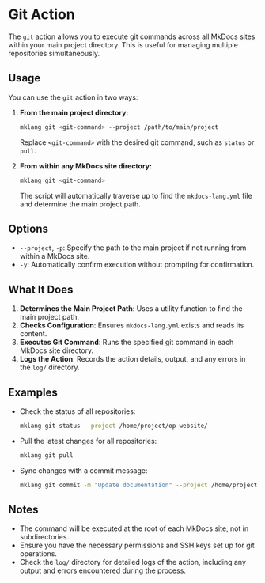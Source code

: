 # Git Action

The `git` action allows you to execute git commands across all MkDocs sites within your main project directory. This is useful for managing multiple repositories simultaneously.

## Usage

You can use the `git` action in two ways:

1. **From the main project directory:**

   ```bash
   mklang git <git-command> --project /path/to/main/project
   ```

   Replace `<git-command>` with the desired git command, such as `status` or `pull`.

2. **From within any MkDocs site directory:**

   ```bash
   mklang git <git-command>
   ```

   The script will automatically traverse up to find the `mkdocs-lang.yml` file and determine the main project path.

## Options

- `--project`, `-p`: Specify the path to the main project if not running from within a MkDocs site.
- `-y`: Automatically confirm execution without prompting for confirmation.

## What It Does

1. **Determines the Main Project Path**: Uses a utility function to find the main project path.
2. **Checks Configuration**: Ensures `mkdocs-lang.yml` exists and reads its content.
3. **Executes Git Command**: Runs the specified git command in each MkDocs site directory.
4. **Logs the Action**: Records the action details, output, and any errors in the `log/` directory.

## Examples

- Check the status of all repositories:

  ```bash
  mklang git status --project /home/project/op-website/
  ```

- Pull the latest changes for all repositories:

  ```bash
  mklang git pull
  ```

- Sync changes with a commit message:

  ```bash
  mklang git commit -m "Update documentation" --project /home/project/op-website/
  ```

## Notes

- The command will be executed at the root of each MkDocs site, not in subdirectories.
- Ensure you have the necessary permissions and SSH keys set up for git operations.
- Check the `log/` directory for detailed logs of the action, including any output and errors encountered during the process. 